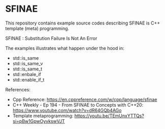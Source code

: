# SFINAE

This repository contains example source codes describing SFINAE is C++ template (meta) programming.

SFINAE : Substitution Failure Is Not An Error

The examples illustrates what happen under the hood in:

- std::is_same
- std::is_same_v
- std::is_same_t
- std::enbale_if
- std::enable_if_t

References:
- Cpp Reference: https://en.cppreference.com/w/cpp/language/sfinae
- C++ Weekly - Ep 194 - From SFINAE to Concepts with C++20: https://www.youtube.com/watch?v=dR64GQb4AGo
- Template metaprogramming: https://youtu.be/TEmUnxYTTQs?si=pBw1GpwOyvkswVJT
